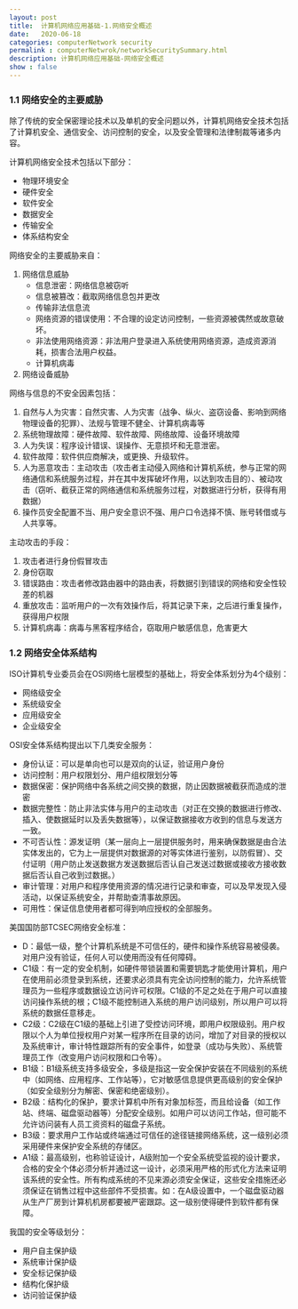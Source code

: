 ```yaml
---
layout: post
title:  计算机网络应用基础-1.网络安全概述
date:   2020-06-18
categories: computerNetwork security 
permalink : computerNetwrok/networkSecuritySummary.html
description: 计算机网络应用基础-网络安全概述
show : false
---
```


### 1.1 网络安全的主要威胁

除了传统的安全保密理论技术以及单机的安全问题以外，计算机网络安全技术包括了计算机安全、通信安全、访问控制的安全，以及安全管理和法律制裁等诸多内容。

计算机网络安全技术包括以下部分：

- 物理环境安全
- 硬件安全
- 软件安全
- 数据安全
- 传输安全
- 体系结构安全

网络安全的主要威胁来自：

1. 网络信息威胁
   - 信息泄密：网络信息被窃听
   - 信息被篡改：截取网络信息包并更改
   - 传输非法信息流
   - 网络资源的错误使用：不合理的设定访问控制，一些资源被偶然或故意破坏。
   - 非法使用网络资源：非法用户登录进入系统使用网络资源，造成资源消耗，损害合法用户权益。
   - 计算机病毒
2. 网络设备威胁

网络与信息的不安全因素包括：

1. 自然与人为灾害：自然灾害、人为灾害（战争、纵火、盗窃设备、影响到网络物理设备的犯罪）、法规与管理不健全、计算机病毒等
2. 系统物理故障：硬件故障、软件故障、网络故障、设备环境故障
3. 人为失误：程序设计错误、误操作、无意损坏和无意泄密。
4. 软件故障：软件供应商解决，或更换、升级软件。
5. 人为恶意攻击：主动攻击（攻击者主动侵入网络和计算机系统，参与正常的网络通信和系统服务过程，并在其中发挥破坏作用，以达到攻击目的）、被动攻击（窃听、截获正常的网络通信和系统服务过程，对数据进行分析，获得有用数据）
6. 操作员安全配置不当、用户安全意识不强、用户口令选择不慎、账号转借或与人共享等。

主动攻击的手段：

1. 攻击者进行身份假冒攻击
2. 身份窃取
3. 错误路由：攻击者修改路由器中的路由表，将数据引到错误的网络和安全性较差的机器
4. 重放攻击：监听用户的一次有效操作后，将其记录下来，之后进行重复操作，获得用户权限
5. 计算机病毒：病毒与黑客程序结合，窃取用户敏感信息，危害更大

### 1.2 网络安全体系结构

ISO计算机专业委员会在OSI网络七层模型的基础上，将安全体系划分为4个级别：

- 网络级安全
- 系统级安全
- 应用级安全
- 企业级安全

OSI安全体系结构提出以下几类安全服务：

- 身份认证：可以是单向也可以是双向的认证，验证用户身份
- 访问控制：用户权限划分、用户组权限划分等
- 数据保密：保护网络中各系统之间交换的数据，防止因数据被截获而造成的泄密
- 数据完整性：防止非法实体与用户的主动攻击（对正在交换的数据进行修改、插入、使数据延时以及丢失数据等），以保证数据接收方收到的信息与发送方一致。
- 不可否认性：源发证明（某一层向上一层提供服务时，用来确保数据是由合法实体发出的，它为上一层提供对数据源的对等实体进行鉴别，以防假冒）、交付证明（用户防止发送数据方发送数据后否认自己发送过数据或接收方接收数据后否认自己收到过数据。）
- 审计管理：对用户和程序使用资源的情况进行记录和审查，可以及早发现入侵活动，以保证系统安全，并帮助查清事故原因。
- 可用性：保证信息使用者都可得到响应授权的全部服务。

美国国防部TCSEC网络安全标准：

- D：最低一级，整个计算机系统是不可信任的，硬件和操作系统容易被侵袭。对用户没有验证，任何人可以使用而没有任何障碍。
- C1级：有一定的安全机制，如硬件带锁装置和需要钥匙才能使用计算机，用户在使用前必须登录到系统，还要求必须具有完全访问控制的能力，允许系统管理员为一些程序或数据设立访问许可权限。C1级的不足之处在于用户可以直接访问操作系统的根；C1级不能控制进入系统的用户访问级别，所以用户可以将系统的数据任意移走。
- C2级：C2级在C1级的基础上引进了受控访问环境，即用户权限级别。用户权限以个人为单位授权用户对某一程序所在目录的访问，增加了对目录的授权以及系统审计，审计特性跟踪所有的安全事件，如登录（成功与失败）、系统管理员工作（改变用户访问权限和口令等）。
- B1级：B1级系统支持多级安全，多级是指这一安全保护安装在不同级别的系统中（如网络、应用程序、工作站等），它对敏感信息提供更高级别的安全保护（如安全级别分为解密、保密和绝密级别）。
- B2级：结构化的保护，要求计算机中所有对象加标签，而且给设备（如工作站、终端、磁盘驱动器等）分配安全级别。如用户可以访问工作站，但可能不允许访问装有人员工资资料的磁盘子系统。
- B3级：要求用户工作站或终端通过可信任的途径链接网络系统，这一级别必须采用硬件来保护安全系统的存储区。
- A1级：最高级别，也称验证设计，A级附加一个安全系统受监视的设计要求，合格的安全个体必须分析并通过这一设计，必须采用严格的形式化方法来证明该系统的安全性。所有构成系统的不见来源必须安全保证，这些安全措施还必须保证在销售过程中这些部件不受损害。如：在A级设置中，一个磁盘驱动器从生产厂房到计算机机房都要被严密跟踪。这一级别使得硬件到软件都有保障。

我国的安全等级划分：

- 用户自主保护级
- 系统审计保护级
- 安全标记保护级
- 结构化保护级
- 访问验证保护级



